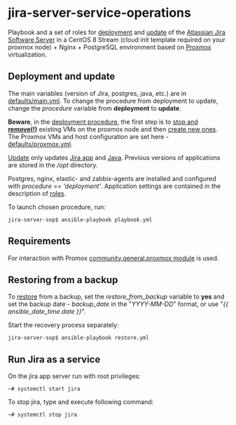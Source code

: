 # jira-server-service-operations

Playbook and a set of roles for [deployment](deployment.yml) and [update](update.yml) of the [Atlassian Jira Software Server](https://www.atlassian.com/software/jira/download-journey) in a CentOS 8 Stream (cloud init template required on your proxmox node) + Nginx + PostgreSQL environment based on [Proxmox](https://www.proxmox.com) virtualization.

## Deployment and update

The main variables (version of Jira, postgres, java, etc.) are in [defaults/main.yml](defaults/main.yml). To change the procedure from deployment to update, change the _procedure_ variable from **deployment** to **update**.

**Beware**, in the [deployment procedure](deployment.yml), the first step is to [stop and **remove(!)**](cleanup-vms.yml) existing VMs on the proxmox node and then [create new ones](create-vms.yml). The Proxmox VMs and host configuration are set here - [defaults/proxmox.yml](defaults/proxmox.yml).

[Update](update.yml) only updates [Jira app](roles/jira) and [Java](roles/java).
Previous versions of applications are stored in the _/opt_ directory.

Postgres, nginx, elastic- and zabbix-agents are installed and configured with _procedure == 'deployment'_. Application settings are contained in the description of [roles](roles/).

To launch chosen procedure, run:

```
jira-server-sop$ ansible-playbook playbook.yml
```

## Requirements

For interaction with Promox [community.general.proxmox module](https://docs.ansible.com/ansible/latest/collections/community/general/proxmox_module.html) is used.

## Restoring from a backup

To [restore](restore.yml) from a backup, set the _restore_from_backup_ variable to **yes** and set the backup date - _backup_date_ in the "_YYYY-MM-DD_" format, or use "_{{ ansible_date_time.date }}_".

Start the recovery process separately:

```
jira-server-sop$ ansible-playbook restore.yml
```

## Run Jira as a service

On the jira app server run with root privileges:

```
~# systemctl start jira
```

To stop jira, type and execute following command:

```
~# systemctl stop jira
```
